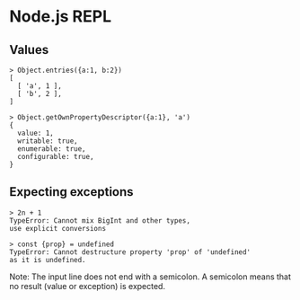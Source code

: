 # Node.js REPL

<!--marktest each="node-repl" before:
import assert from 'node:assert/strict';
-->

## Values

```node-repl
> Object.entries({a:1, b:2})
[
  [ 'a', 1 ],
  [ 'b', 2 ],
]

> Object.getOwnPropertyDescriptor({a:1}, 'a')
{
  value: 1,
  writable: true,
  enumerable: true,
  configurable: true,
}
```

## Expecting exceptions

```node-repl
> 2n + 1
TypeError: Cannot mix BigInt and other types,
use explicit conversions
```

```node-repl
> const {prop} = undefined
TypeError: Cannot destructure property 'prop' of 'undefined'
as it is undefined.
```

Note: The input line does not end with a semicolon. A semicolon means that no result (value or exception) is expected.
